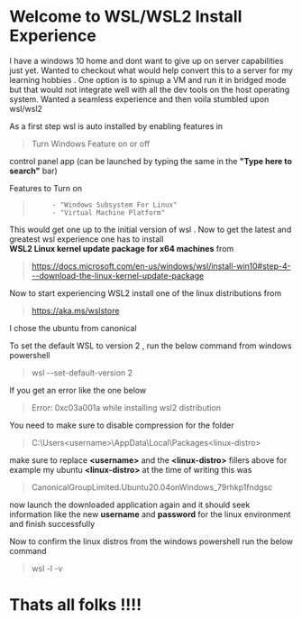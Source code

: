# Welcome to WSL/WSL2 Install Experience

I have a windows 10 home and dont want to give up on server capabilities just yet. Wanted to checkout what would help convert this to a server
for my learning hobbies . One option is to spinup a VM and run it in bridged mode but that would not integrate well with all the dev tools 
on the host operating system. Wanted a seamless experience and then voila stumbled upon wsl/wsl2

As a first step wsl is auto installed by enabling features in
>Turn Windows Feature on or off 

control panel app (can be launched by typing the same in the **"Type here to search"** bar)

Features to Turn on 
>          - "Windows Subsystem For Linux"
>          - "Virtual Machine Platform"

This would get one up to the initial version of wsl .
Now to get the latest and greatest wsl experience one has to install  
**WSL2 Linux kernel update package for x64 machines**
from 

>https://docs.microsoft.com/en-us/windows/wsl/install-win10#step-4---download-the-linux-kernel-update-package

Now to start experiencing WSL2 install one of the linux distributions from 
>https://aka.ms/wslstore

I chose the ubuntu from canonical 

To set the default WSL to version 2 , 
run the below command from windows powershell

>wsl --set-default-version 2

If you get an error like the one below
>Error: 0xc03a001a while installing wsl2 distribution

You need to make sure to disable compression for the folder

>C:\Users\<username>\AppData\Local\Packages\<linux-distro>

make sure to replace  **\<username>** and the **\<linux-distro>** fillers above 
for example my ubuntu **\<linux-distro>** at the time of writing this was 
>CanonicalGroupLimited.Ubuntu20.04onWindows_79rhkp1fndgsc

now launch the downloaded application again and 
it should seek information like the new **username** and **password** 
for the linux environment and finish successfully

Now to confirm the linux distros from the windows powershell 
run the below command

>wsl -l -v

# Thats all folks !!!! 
